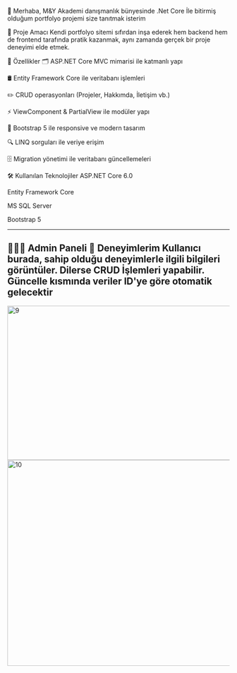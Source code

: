 👋 Merhaba, M&Y Akademi danışmanlık bünyesinde .Net Core İle bitirmiş olduğum portfolyo projemi size tanıtmak isterim

🎯 Proje Amacı
Kendi portfolyo sitemi sıfırdan inşa ederek hem backend hem de frontend tarafında pratik kazanmak, aynı zamanda gerçek bir proje deneyimi elde etmek.

🚀 Özellikler
🗂️ ASP.NET Core MVC mimarisi ile katmanlı yapı

🛢️ Entity Framework Core ile veritabanı işlemleri

✏️ CRUD operasyonları (Projeler, Hakkımda, İletişim vb.)

⚡ ViewComponent & PartialView ile modüler yapı

🎨 Bootstrap 5 ile responsive ve modern tasarım

🔍 LINQ sorguları ile veriye erişim

🗄️ Migration yönetimi ile veritabanı güncellemeleri

🛠️ Kullanılan Teknolojiler
ASP.NET Core 6.0

Entity Framework Core

MS SQL Server

Bootstrap 5


------------------------------------------------
🧑🏻‍💻 Admin Paneli
📍 Deneyimlerim
Kullanıcı burada, sahip olduğu deneyimlerle ilgili bilgileri görüntüler. Dilerse CRUD İşlemleri yapabilir. Güncelle kısmında veriler ID'ye göre otomatik gelecektir
------------------------------------------------

<img width="1904" height="349" alt="9" src="https://github.com/user-attachments/assets/79d10bc8-3e5c-4fe4-99c4-5ab0904d9cb1" />

<img width="1897" height="466" alt="10" src="https://github.com/user-attachments/assets/c2f2f046-01f0-475c-9bfd-9ec71b4ce96d" />
